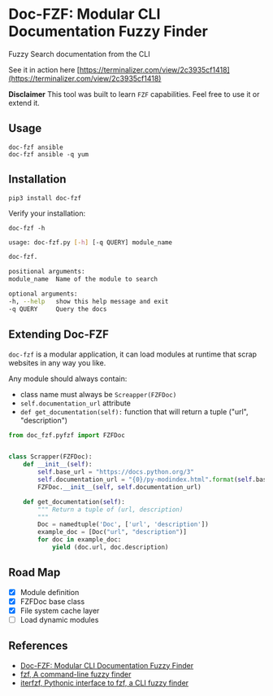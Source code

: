 # Doc-FZF: Modular CLI Documentation Fuzzy Finder

Fuzzy Search documentation from the CLI

See it in action here [https://terminalizer.com/view/2c3935cf1418](https://terminalizer.com/view/2c3935cf1418)

**Disclaimer** This tool was built to learn `FZF` capabilities. Feel free to use it or extend it.

## Usage

    doc-fzf ansible
    doc-fzf ansible -q yum

## Installation

    pip3 install doc-fzf

Verify your installation:

    doc-fzf -h

```bash
usage: doc-fzf.py [-h] [-q QUERY] module_name

doc-fzf.

positional arguments:
module_name  Name of the module to search

optional arguments:
-h, --help   show this help message and exit
-q QUERY     Query the docs
```

## Extending Doc-FZF

`doc-fzf` is a modular application, it can load modules at runtime that scrap websites in any way you like.

Any module should always contain:

* class name must always be `Screapper(FZFDoc)`
* `self.documentation_url` attribute
* `def get_documentation(self):` function that will return a tuple ("url", "description")

```python
from doc_fzf.pyfzf import FZFDoc


class Scrapper(FZFDoc):
    def __init__(self):
        self.base_url = "https://docs.python.org/3"
        self.documentation_url = "{0}/py-modindex.html".format(self.base_url)
        FZFDoc.__init__(self, self.documentation_url)

    def get_documentation(self):
        """ Return a tuple of (url, description)
        """
        Doc = namedtuple('Doc', ['url', 'description'])
        example_doc = [Doc("url", "description")]
        for doc in example_doc:
            yield (doc.url, doc.description)
```

## Road Map

* [x] Module definition
* [x] FZFDoc base class
* [x] File system cache layer
* [ ] Load dynamic modules

## References

* [Doc-FZF: Modular CLI Documentation Fuzzy Finder](https://https://memogarcia.mx/posts/doc-fzf)
* [fzf, A command-line fuzzy finder](https://github.com/junegunn/fzf)
* [iterfzf, Pythonic interface to fzf, a CLI fuzzy finder](https://github.com/dahlia/iterfzf)
